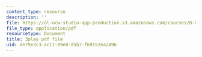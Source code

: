 ```yaml
---
content_type: resource
description: ''
file: https://ol-ocw-studio-app-production.s3.amazonaws.com/courses/8-04-quantum-physics-i-spring-2016/de79e3c3ac1789e8d5b7f69152ea2496_0T83-47Vi-M.pdf
file_type: application/pdf
resourcetype: Document
title: 3play pdf file
uid: de79e3c3-ac17-89e8-d5b7-f69152ea2496
---
```

